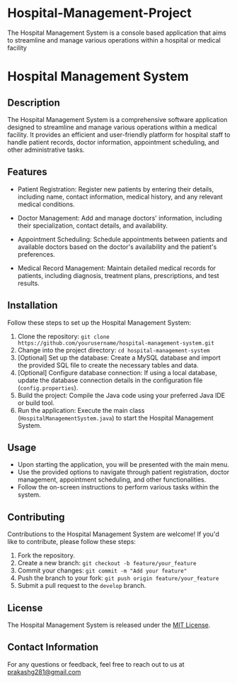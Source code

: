 # Hospital-Management-Project
The Hospital Management System is a console based application that aims to streamline and manage various operations within a hospital or medical facility
# Hospital Management System

## Description

The Hospital Management System is a comprehensive software application designed to streamline and manage various operations within a medical facility. It provides an efficient and user-friendly platform for hospital staff to handle patient records, doctor information, appointment scheduling,  and other administrative tasks.

## Features

- Patient Registration: Register new patients by entering their details, including name, contact information, medical history, and any relevant medical conditions.

- Doctor Management: Add and manage doctors' information, including their specialization, contact details, and availability.

- Appointment Scheduling: Schedule appointments between patients and available doctors based on the doctor's availability and the patient's preferences.

- Medical Record Management: Maintain detailed medical records for patients, including diagnosis, treatment plans, prescriptions, and test results.


## Installation

Follow these steps to set up the Hospital Management System:

1. Clone the repository: `git clone https://github.com/yourusername/hospital-management-system.git`
2. Change into the project directory: `cd hospital-management-system`
3. [Optional] Set up the database: Create a MySQL database and import the provided SQL file to create the necessary tables and data.
4. [Optional] Configure database connection: If using a local database, update the database connection details in the configuration file (`config.properties`).
5. Build the project: Compile the Java code using your preferred Java IDE or build tool.
6. Run the application: Execute the main class (`HospitalManagementSystem.java`) to start the Hospital Management System.

## Usage

- Upon starting the application, you will be presented with the main menu.
- Use the provided options to navigate through patient registration, doctor management, appointment scheduling, and other functionalities.
- Follow the on-screen instructions to perform various tasks within the system.

## Contributing

Contributions to the Hospital Management System are welcome! If you'd like to contribute, please follow these steps:

1. Fork the repository.
2. Create a new branch: `git checkout -b feature/your_feature`
3. Commit your changes: `git commit -m "Add your feature"`
4. Push the branch to your fork: `git push origin feature/your_feature`
5. Submit a pull request to the `develop` branch.

## License

The Hospital Management System is released under the [MIT License](LICENSE).

## Contact Information

For any questions or feedback, feel free to reach out to us at prakashg281@gmail.com


